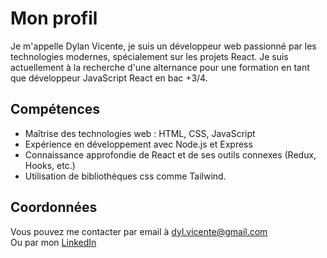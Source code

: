 # Mon profil

Je m'appelle Dylan Vicente, je suis un développeur web passionné par les technologies modernes, spécialement sur les projets React. Je suis actuellement à la recherche d'une alternance pour une formation en tant que développeur JavaScript React en bac +3/4.

## Compétences
- Maîtrise des technologies web : HTML, CSS, JavaScript
- Expérience en développement avec Node.js et Express
- Connaissance approfondie de React et de ses outils connexes (Redux, Hooks, etc.)
- Utilisation de bibliothèques css comme Tailwind.


## Coordonnées
Vous pouvez me contacter par email à dyl.vicente@gmail.com </br>
Ou par mon <a href="https://www.linkedin.com/in/dylan-vicente/"> LinkedIn </a>


